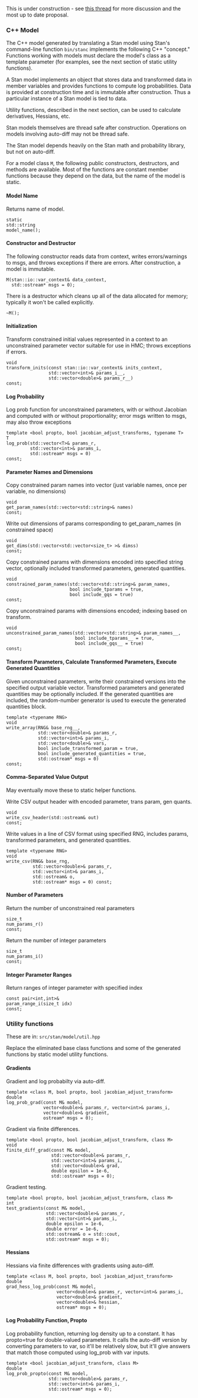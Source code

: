This is under construction - see [this thread](https://discourse.mc-stan.org/t/prelim-proposal-for-model-base-class/6266) for more discussion and the most up to date proposal.

### C++ Model

The C++ model generated by translating a Stan model using Stan's command-line function ```bin/stanc``` implements the following C++ "concept."  Functions working with models must declare the model's class as a template parameter (for examples, see the next section of static utility functions).

A Stan model implements an object that stores data and transformed data in member variables and provides functions to compute log probabilities.  Data is provided at construction time and is immutable after construction.  Thus a particular instance of a Stan model is tied to data.  

Utility functions, described in the next section, can be used to calculate derivatives, Hessians, etc.

Stan models themselves are thread safe after construction.  Operations on models involving auto-diff may not be thread safe.  

The Stan model depends heavily on the Stan math and probability library, but not on auto-diff.   

For a model class ```M```, the following public constructors, destructors, and methods are available.  Most of the functions are constant member functions because they depend on the data, but the name of the model is static.

#### Model Name

Returns name of model.  

```
static 
std::string 
model_name();
```

#### Constructor and Destructor

The following constructor reads data from context, writes errors/warnings to msgs, and throws exceptions  if there are errors.  After construction, a model is immutable.

```
M(stan::io::var_context& data_context,
  std::ostream* msgs = 0);
```

There is a destructor which cleans up all of the data allocated for memory;  typically it won't be called explicitly. 

```
~M();
```



#### Initialization

Transform constrained initial values represented in a context to an unconstrained parameter vector suitable for use in HMC;  throws exceptions if errors.

```
void 
transform_inits(const stan::io::var_context& inits_context,
                std::vector<int>& params_i__,
                std::vector<double>& params_r__) 
const;
```

#### Log Probability

Log prob function for unconstrained parameters, with or without Jacobian
and computed with or without proportionality;  error msgs written to msgs, may also throw exceptions

```
template <bool propto, bool jacobian_adjust_transforms, typename T>
T 
log_prob(std::vector<T>& params_r,
         std::vector<int>& params_i,
         std::ostream* msgs = 0) 
const;
```

#### Parameter Names and Dimensions

Copy constrained param names into vector (just variable names, once per variable, no dimensions)

```
void 
get_param_names(std::vector<std::string>& names) 
const;
```

Write out dimensions of params corresponding to get_param_names (in constrained space)

```
void 
get_dims(std::vector<std::vector<size_t> >& dimss) 
const;
```

Copy constrained params with dimensions encoded into specified string vector, optionally included transformed parameters, generated quantities.

```
void 
constrained_param_names(std::vector<std::string>& param_names,
                        bool include_tparams = true,
                        bool include_gqs = true) 
const;
```

Copy unconstrained params with dimensions encoded; indexing based on transform.

```
void 
unconstrained_param_names(std::vector<std::string>& param_names__,
                          bool include_tparams__ = true,
                          bool include_gqs__ = true) 
const;
```

#### Transform Parameters, Calculate Transformed Parameters, Execute Generated Quantities

Given unconstrained parameters, write their constrained versions into the specified output variable vector.  Transformed parameters and generated quantities may be optionally included.  If the generated quantities are included, the random-number generator is used to execute the generated quantities block.  

```
template <typename RNG>
void 
write_array(RNG& base_rng__,
            std::vector<double>& params_r,
            std::vector<int>& params_i,
            std::vector<double>& vars,
            bool include_transformed_param = true,
            bool include_generated_quantities = true,
            std::ostream* msgs = 0) 
const;
```

#### Comma-Separated Value Output

May eventually move these to static helper functions.

Write CSV output header with encoded parameter, trans param, gen quants.

```
void 
write_csv_header(std::ostream& out) 
const;
```

Write values in a line of CSV format using specified RNG, 
includes params, transformed parameters, and generated quantities.

```
template <typename RNG>
void 
write_csv(RNG& base_rng,
          std::vector<double>& params_r,
          std::vector<int>& params_i,
          std::ostream& o,
          std::ostream* msgs = 0) const;
```


#### Number of Parameters 

Return the number of unconstrained real parameters

```
size_t 
num_params_r() 
const;
```

Return the number of integer parameters

```
size_t 
num_params_i()
const;
```

#### Integer Parameter Ranges

Return ranges of integer parameter with specified index

```
const pair<int,int>& 
param_range_i(size_t idx) 
const;
```


### Utility functions

These are in:  ```src/stan/model/util.hpp```

Replace the eliminated base class functions and some of the generated functions by static model utility functions.

#### Gradients

Gradient and log probabilty via auto-diff.

```
template <class M, bool propto, bool jacobian_adjust_transform>
double 
log_prob_grad(const M& model,
              vector<double>& params_r, vector<int>& params_i,
              vector<double>& gradient,
              ostream* msgs = 0);
```

Gradient via finite differences.

```
template <bool propto, bool jacobian_adjust_transform, class M>
void 
finite_diff_grad(const M& model,
                 std::vector<double>& params_r,
                 std::vector<int>& params_i,
                 std::vector<double>& grad,
                 double epsilon = 1e-6,
                 std::ostream* msgs = 0); 
```

Gradient testing.

```
template <bool propto, bool jacobian_adjust_transform, class M>
int 
test_gradients(const M& model,
               std::vector<double>& params_r,
               std::vector<int>& params_i,
               double epsilon = 1e-6,
               double error = 1e-6,
               std::ostream& o = std::cout,
               std::ostream* msgs = 0);
```

#### Hessians

Hessians via finite differences with gradients using auto-diff.

```
template <class M, bool propto, bool jacobian_adjust_transform>
double 
grad_hess_log_prob(const M& model,
                   vector<double>& params_r, vector<int>& params_i,
                   vector<double>& gradient,
                   vector<double>& hessian,
                   ostream* msgs = 0);
```

#### Log Probability Function, Propto

Log probability function, returning log density up to a constant.  It has propto=true for double-valued parameters.  It calls the auto-diff version by converting parameters to var, so it'll be relatively slow, but it'll give answers that match those computed using log_prob with var inputs. 

```
template <bool jacobian_adjust_transform, class M>
double 
log_prob_propto(const M& model,
                std::vector<double>& params_r,
                std::vector<int>& params_i,
                std::ostream* msgs = 0);
```